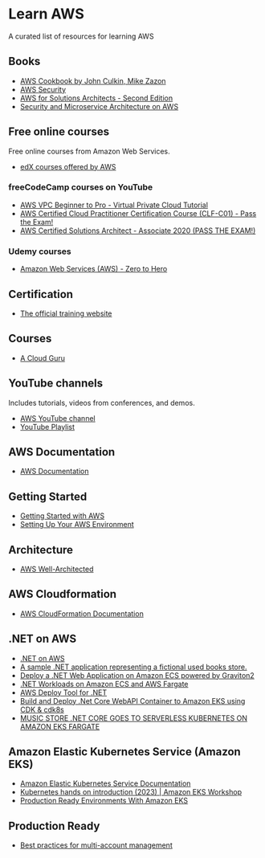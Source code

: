# Learn AWS

A curated list of resources for learning AWS

## Books

* [AWS Cookbook by John Culkin, Mike Zazon](https://www.oreilly.com/library/view/aws-cookbook/9781492092599/)
* [AWS Security](https://www.manning.com/books/aws-security)
* [AWS for Solutions Architects - Second Edition](https://www.packtpub.com/product/aws-for-solutions-architects-second-edition/9781803238951)
* [Security and Microservice Architecture on AWS](https://www.oreilly.com/library/view/security-and-microservice/9781098101459/)

## Free online courses

Free online courses from Amazon Web Services. 

* [edX courses offered by AWS](https://www.edx.org/school/aws)

### freeCodeCamp courses on YouTube

* [AWS VPC Beginner to Pro - Virtual Private Cloud Tutorial](https://youtu.be/g2JOHLHh4rI)
* [AWS Certified Cloud Practitioner Certification Course (CLF-C01) - Pass the Exam!](https://youtu.be/SOTamWNgDKc)
* [AWS Certified Solutions Architect - Associate 2020 (PASS THE EXAM!)](https://youtu.be/Ia-UEYYR44s)

### Udemy courses

* [Amazon Web Services (AWS) - Zero to Hero](https://www.udemy.com/course/amazon-web-services-aws-v/)

## Certification

* [The official training website](https://www.aws.training/)

## Courses

* [A Cloud Guru](https://www.pluralsight.com/cloud-guru)

## YouTube channels

Includes tutorials, videos from conferences, and demos.

* [AWS YouTube channel](https://www.youtube.com/@amazonwebservices/featured)
* [YouTube Playlist](https://youtube.com/playlist?list=PLq-S-mihzsNwNvWRVzz77TSN-ksXvmPNy)

## AWS Documentation

* [AWS Documentation](https://docs.aws.amazon.com/index.html)

## Getting Started

* [Getting Started with AWS](https://aws.amazon.com/getting-started/)
* [Setting Up Your AWS Environment](https://aws.amazon.com/getting-started/guides/setup-environment/?pg=gs&sec=gtkaws)

## Architecture

* [AWS Well-Architected](https://aws.amazon.com/architecture/well-architected/?wa-lens-whitepapers.sort-by=item.additionalFields.sortDate&wa-lens-whitepapers.sort-order=desc&wa-guidance-whitepapers.sort-by=item.additionalFields.sortDate&wa-guidance-whitepapers.sort-order=desc)

## AWS Cloudformation

* [AWS CloudFormation Documentation](https://docs.aws.amazon.com/cloudformation/index.html)

## .NET on AWS

* [.NET on AWS](https://aws.amazon.com/developer/language/net/)
* [A sample .NET application representing a fictional used books store.](https://github.com/aws-samples/bobs-used-bookstore-sample)
* [Deploy a .NET Web Application on Amazon ECS powered by Graviton2](https://aws.amazon.com/getting-started/hands-on/deploy-dotnet-web-app-ecs-graviton/)
* [.NET Workloads on Amazon ECS and AWS Fargate](https://aws.amazon.com/developer/language/net/badges-and-training/ecs-fargate/)
* [AWS Deploy Tool for .NET](https://aws.github.io/aws-dotnet-deploy/)
* [Build and Deploy .Net Core WebAPI Container to Amazon EKS using CDK & cdk8s](https://aws.amazon.com/blogs/developer/build-and-deploy-net-core-webapi-container-to-amazon-eks-using-cdk-cdk8s/)
* [MUSIC STORE .NET CORE GOES TO SERVERLESS KUBERNETES ON AMAZON EKS FARGATE](https://winonaws.cloud/dotnet/framework-to-core/30.html)

## Amazon Elastic Kubernetes Service (Amazon EKS)

* [Amazon Elastic Kubernetes Service Documentation](https://docs.aws.amazon.com/eks/index.html)
* [Kubernetes hands on introduction (2023) | Amazon EKS Workshop](https://www.youtube.com/live/_TFk5jQr2lk?feature=share)
* [Production Ready Environments With Amazon EKS](https://youtu.be/1CxFtpjWNTQ)

## Production Ready

* [Best practices for multi-account management](https://docs.aws.amazon.com/organizations/latest/userguide/orgs_best-practices.html)

